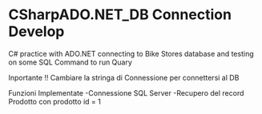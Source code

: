 # CSharpADO.NET_DB Connection  Develop
 C# practice with ADO.NET connecting to Bike Stores database and testing on some SQL Command to run Quary

Inportante !! Cambiare la stringa di Connessione per connettersi al DB 


Funzioni Implementate 
-Connessione SQL Server
-Recupero del record Prodotto con prodotto id = 1